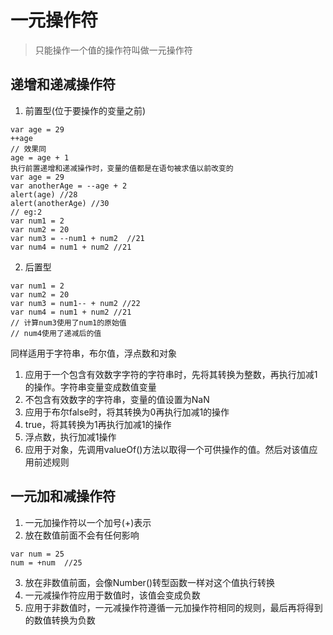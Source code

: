 # 一元操作符

> 只能操作一个值的操作符叫做一元操作符

## 递增和递减操作符

1. 前置型(位于要操作的变量之前)

```
var age = 29
++age
// 效果同
age = age + 1
执行前置递增和递减操作时，变量的值都是在语句被求值以前改变的
var age = 29
var anotherAge = --age + 2
alert(age) //28
alert(anotherAge) //30
// eg:2
var num1 = 2
var num2 = 20
var num3 = --num1 + num2  //21
var num4 = num1 + num2 //21
```

2. 后置型

```
var num1 = 2
var num2 = 20
var num3 = num1-- + num2 //22
var num4 = num1 + num2 //21
// 计算num3使用了num1的原始值
// num4使用了递减后的值
```

同样适用于字符串，布尔值，浮点数和对象
1. 应用于一个包含有效数字字符的字符串时，先将其转换为整数，再执行加减1的操作。字符串变量变成数值变量
2. 不包含有效数字的字符串，变量的值设置为NaN
3. 应用于布尔false时，将其转换为0再执行加减1的操作
4. true，将其转换为1再执行加减1的操作
5. 浮点数，执行加减1操作
6. 应用于对象，先调用valueOf()方法以取得一个可供操作的值。然后对该值应用前述规则

## 一元加和减操作符

1. 一元加操作符以一个加号(+)表示
2. 放在数值前面不会有任何影响
```
var num = 25
num = +num  //25
```
3. 放在非数值前面，会像Number()转型函数一样对这个值执行转换
4. 一元减操作符应用于数值时，该值会变成负数
5. 应用于非数值时，一元减操作符遵循一元加操作符相同的规则，最后再将得到的数值转换为负数